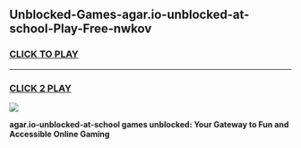 
## Unblocked-Games-agar.io-unblocked-at-school-Play-Free-nwkov
<h3>
<a href="https://premium76.site?title=agar.io-unblocked-at-school&ref=19M">CLICK TO PLAY</a></h3>
<hr>

<h3>
<a href="https://premium76.site?title=agar.io-unblocked-at-school&ref=19M">CLICK 2 PLAY</a>
  
</h3>

<a href="https://premium76.site?title=agar.io-unblocked-at-school&ref=19M"><img src="https://clearcache.store/games.png"></a>


**agar.io-unblocked-at-school games unblocked: Your Gateway to Fun and Accessible Online Gaming**
